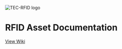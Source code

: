 ![TEC-RFID logo](https://tec-rfid.co.uk/wp-content/uploads/2019/05/tec-rfid.png)

# RFID Asset Documentation

[View Wiki](https://github.com/TEC-RFID/rfid-asset-documentation/wiki)
